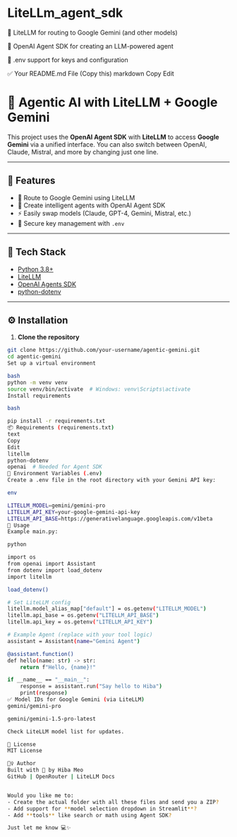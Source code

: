 # LiteLLm_agent_sdk
🤖 LiteLLM for routing to Google Gemini (and other models)

🧠 OpenAI Agent SDK for creating an LLM-powered agent

🔐 .env support for keys and configuration

✅ Your README.md File (Copy this)
markdown
Copy
Edit
# 🤖 Agentic AI with LiteLLM + Google Gemini

This project uses the **OpenAI Agent SDK** with **LiteLLM** to access **Google Gemini** via a unified interface. You can also switch between OpenAI, Claude, Mistral, and more by changing just one line.

---

## 🌟 Features

- 🔄 Route to Google Gemini using LiteLLM
- 🧠 Create intelligent agents with OpenAI Agent SDK
- ⚡ Easily swap models (Claude, GPT-4, Gemini, Mistral, etc.)
- 🔐 Secure key management with `.env`

---

## 🧠 Tech Stack

- [Python 3.8+](https://www.python.org/)
- [LiteLLM](https://docs.litellm.ai/)
- [OpenAI Agents SDK](https://github.com/openai/openai-python)
- [python-dotenv](https://pypi.org/project/python-dotenv/)

---

## ⚙️ Installation

1. **Clone the repository**

```bash
git clone https://github.com/your-username/agentic-gemini.git
cd agentic-gemini
Set up a virtual environment

bash
python -m venv venv
source venv/bin/activate  # Windows: venv\Scripts\activate
Install requirements

bash

pip install -r requirements.txt
📦 Requirements (requirements.txt)
text
Copy
Edit
litellm
python-dotenv
openai  # Needed for Agent SDK
🔐 Environment Variables (.env)
Create a .env file in the root directory with your Gemini API key:

env

LITELLM_MODEL=gemini/gemini-pro
LITELLM_API_KEY=your-google-gemini-api-key
LITELLM_API_BASE=https://generativelanguage.googleapis.com/v1beta
🚀 Usage
Example main.py:

python

import os
from openai import Assistant
from dotenv import load_dotenv
import litellm

load_dotenv()

# Set LiteLLM config
litellm.model_alias_map["default"] = os.getenv("LITELLM_MODEL")
litellm.api_base = os.getenv("LITELLM_API_BASE")
litellm.api_key = os.getenv("LITELLM_API_KEY")

# Example Agent (replace with your tool logic)
assistant = Assistant(name="Gemini Agent")

@assistant.function()
def hello(name: str) -> str:
    return f"Hello, {name}!"

if __name__ == "__main__":
    response = assistant.run("Say hello to Hiba")
    print(response)
✅ Model IDs for Google Gemini (via LiteLLM)
gemini/gemini-pro

gemini/gemini-1.5-pro-latest

Check LiteLLM model list for updates.

📄 License
MIT License

🙋‍♀️ Author
Built with 💙 by Hiba Meo
GitHub | OpenRouter | LiteLLM Docs


Would you like me to:
- Create the actual folder with all these files and send you a ZIP?
- Add support for **model selection dropdown in Streamlit**?
- Add **tools** like search or math using Agent SDK?

Just let me know 💻✨
